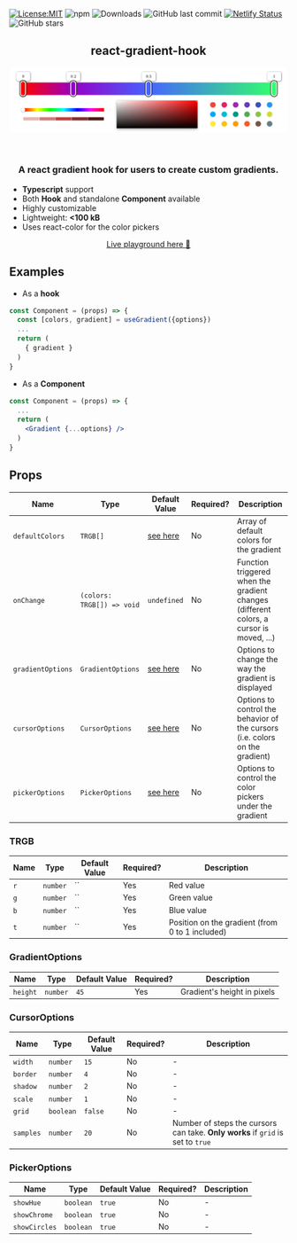 [![License:MIT](https://img.shields.io/badge/License-MIT-yellow.svg)](https://opensource.org/licenses/MIT)
![npm](https://img.shields.io/npm/v/react-gradient-hook)
![Downloads](https://img.shields.io/github/downloads/peacefulotter/react-gradient-hook/total)
![GitHub last commit](https://img.shields.io/github/last-commit/peacefulotter/react-gradient-hook)
[![Netlify Status](https://api.netlify.com/api/v1/badges/48c9fde3-3471-4408-9f78-0528bc484cc1/deploy-status)](https://app.netlify.com/sites/react-gradient-hook/deploys)
![GitHub stars](https://img.shields.io/github/stars/peacefulotter/react-gradient-hook?style=social)

<div align="center">
    <h2>react-gradient-hook</h2>
  <p align="center">
    <img style='border-radius: 8px' src="./overview.png" alt="" width="850px" />
  </p>
</div>
<br />
<div>
  <h3 align="center">
    A react gradient hook for users to create custom gradients.  
  </h3>
  <ul style='margin-top: 10px'>
    <li><b>Typescript</b> support</li>
    <li>Both <b>Hook</b> and standalone <b>Component</b> available</li>
     <li>Highly customizable</li>
    <li>Lightweight: <b> <100 kB </b> </li>
    <li>Uses react-color for the color pickers</li>
  </ul>
</div>

<div>
  <p align="center">
    <a href="https://react-gradient-hook.netlify.app" target="_blank">
    Live playground here 🎨
    </a>
  </p>
</div>

## Examples
 - As a <b>hook</b>
```jsx harmony
const Component = (props) => {
  const [colors, gradient] = useGradient({options})
  ...
  return (
    { gradient }
  )
}
```

 - As a <b>Component</b>
```jsx harmony
const Component = (props) => {
  ...
  return (
    <Gradient {...options} />
  )
}
```


## Props

| Name | Type | Default Value | Required? | Description
|-|-|-|-|-
`defaultColors` | `TRGB[]` | <a href="https://github.com/PeacefulOtter/react-gradient-hook/blob/4eeb5a9de8f97f190d57aa6b7478db5810bd3a3a/src/constants.ts#L3">see here</a> | No | Array of default colors for the gradient
`onChange` | `(colors: TRGB[]) => void` | `undefined` | No | Function triggered when the gradient changes (different colors, a cursor is moved, ...)
`gradientOptions` | `GradientOptions` | <a href="https://github.com/PeacefulOtter/react-gradient-hook/blob/4eeb5a9de8f97f190d57aa6b7478db5810bd3a3a/src/constants.ts#L10">see here</a> | No | Options to change the way the gradient is displayed
`cursorOptions` | `CursorOptions` | <a href="https://github.com/PeacefulOtter/react-gradient-hook/blob/4eeb5a9de8f97f190d57aa6b7478db5810bd3a3a/src/constants.ts#L14">see here</a> | No | Options to control the behavior of the cursors (i.e. colors on the gradient)
`pickerOptions` | `PickerOptions` | <a href="https://github.com/PeacefulOtter/react-gradient-hook/blob/4eeb5a9de8f97f190d57aa6b7478db5810bd3a3a/src/constants.ts#L24">see here</a> | No | Options to control the color pickers under the gradient

### TRGB
| Name | Type | Default Value | Required? | Description
|-|-|-|-|-
| `r` | `number` | `` | Yes | Red value 
| `g` | `number` | `` | Yes | Green value 
| `b` | `number` | `` | Yes | Blue value 
| `t` | `number` | `` | Yes | Position on the gradient (from 0 to 1 included) 

### GradientOptions
| Name | Type | Default Value | Required? | Description
|-|-|-|-|-
| `height` | `number` | `45` | Yes | Gradient's height in pixels

### CursorOptions
| Name | Type | Default Value | Required? | Description
|-|-|-|-|-
| `width` | `number` | `15` | No | -
| `border` | `number` | `4` | No | -
| `shadow` | `number` | `2` | No | -
| `scale` | `number` | `1` | No | -
| `grid` | `boolean` | `false` | No | -
| `samples` | `number` | `20` | No | Number of steps the cursors can take. <b>Only works</b> if `grid` is set to `true`


### PickerOptions
| Name | Type | Default Value | Required? | Description
|-|-|-|-|-
| `showHue` | `boolean` | `true` | No | -
| `showChrome` | `boolean` | `true` | No | -
| `showCircles` | `boolean` | `true` | No | -